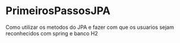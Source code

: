 # PrimeirosPassosJPA
Como utilizar os metodos do JPA e fazer com que os usuarios sejam reconhecidos com spring e banco H2
